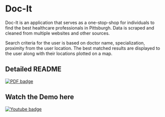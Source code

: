 # Doc-It

Doc-It is an application that serves as a one-stop-shop for individuals to find the best healthcare professionals in Pittsburgh. Data is scraped and cleaned from multiple websites and other sources. 

Search criteria for the user is based on doctor name, specialization, proximity from the user location. The best matched results are displayed to the user along with their locations plotted on a map. 

## Detailed README
[![PDF badge](https://img.shields.io/badge/-Doc--It%20ReadMe-darkred??style=social&logo=Adobe%20Acrobat%20Reader&logoColor=white&link=https://github.com/Ruchita1003/Doc-It/blob/main/READ-ME.pdf)](READ-ME.pdf)

## Watch the Demo here
[![Youtube badge](https://img.shields.io/badge/-Doc--It%20Demo-darkred??style=social&logo=Youtube&link=https://www.youtube.com/watch?v=w3ZpcTl7nGM&t=1s)](https://www.youtube.com/watch?v=w3ZpcTl7nGM&t=1s)


